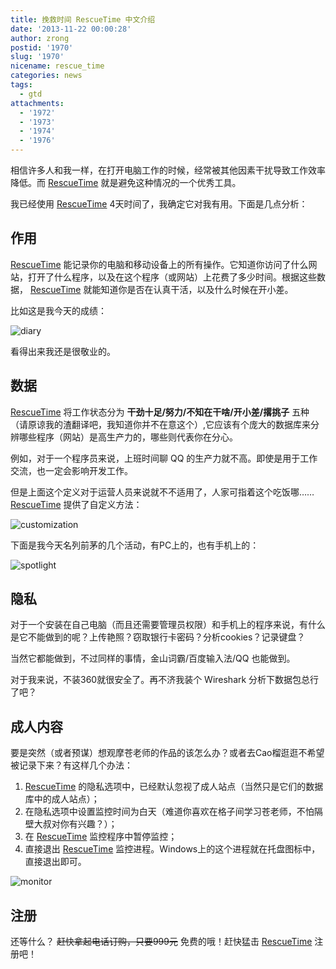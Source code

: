 ```yaml
---
title: 挽救时间 RescueTime 中文介绍
date: '2013-11-22 00:00:28'
author: zrong
postid: '1970'
slug: '1970'
nicename: rescue_time
categories: news
tags:
  - gtd
attachments:
  - '1972'
  - '1973'
  - '1974'
  - '1976'
---
```


相信许多人和我一样，在打开电脑工作的时候，经常被其他因素干扰导致工作效率降低。而 [RescueTime](https://www.rescuetime.com/ref/659264) 就是避免这种情况的一个优秀工具。

我已经使用 [RescueTime](https://www.rescuetime.com/ref/659264) 4天时间了，我确定它对我有用。下面是几点分析：

作用
----

[RescueTime](https://www.rescuetime.com/ref/659264) 能记录你的电脑和移动设备上的所有操作。它知道你访问了什么网站，打开了什么程序，以及在这个程序（或网站）上花费了多少时间。根据这些数据， [RescueTime](https://www.rescuetime.com/ref/659264) 就能知道你是否在认真干活，以及什么时候在开小差。

比如这是我今天的成绩：

![diary](/uploads/2013/11/rescue1.png)

看得出来我还是很敬业的。<!--more-->

数据
----

[RescueTime](https://www.rescuetime.com/ref/659264) 将工作状态分为 **干劲十足/努力/不知在干啥/开小差/撂挑子** 五种（请原谅我的渣翻译吧，我知道你并不在意这个）,它应该有个庞大的数据库来分辨哪些程序（网站）是高生产力的，哪些则代表你在分心。

例如，对于一个程序员来说，上班时间聊 QQ 的生产力就不高。即使是用于工作交流，也一定会影响开发工作。

但是上面这个定义对于运营人员来说就不不适用了，人家可指着这个吃饭哪…… [RescueTime](https://www.rescuetime.com/ref/659264) 提供了自定义方法：

![customization](/uploads/2013/11/rescue3.png)

下面是我今天名列前茅的几个活动，有PC上的，也有手机上的：

![spotlight](/uploads/2013/11/rescue2.png)

隐私
----

对于一个安装在自己电脑（而且还需要管理员权限）和手机上的程序来说，有什么是它不能做到的呢？上传艳照？窃取银行卡密码？分析cookies？记录键盘？

当然它都能做到，不过同样的事情，金山词霸/百度输入法/QQ 也能做到。

对于我来说，不装360就很安全了。再不济我装个 Wireshark 分析下数据包总行了吧？

成人内容
--------

要是突然（或者预谋）想观摩苍老师的作品的该怎么办？或者去Cao榴逛逛不希望被记录下来？有这样几个办法：

1.  [RescueTime](https://www.rescuetime.com/ref/659264) 的隐私选项中，已经默认忽视了成人站点（当然只是它们的数据库中的成人站点）；
2.  在隐私选项中设置监控时间为白天（难道你喜欢在格子间学习苍老师，不怕隔壁大叔对你有兴趣？）；
3.  在 [RescueTime](https://www.rescuetime.com/ref/659264) 监控程序中暂停监控；
4.  直接退出 [RescueTime](https://www.rescuetime.com/ref/659264) 监控进程。Windows上的这个进程就在托盘图标中，直接退出即可。

![monitor](/uploads/2013/11/rescue4.png)

注册
----

还等什么？ ~~赶快拿起电话订购，只要999元~~ 免费的哦！赶快猛击 [RescueTime](https://www.rescuetime.com/ref/659264) 注册吧！

